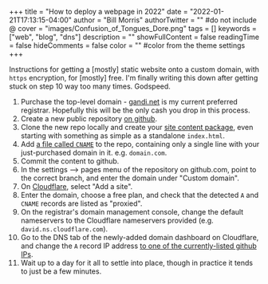 +++
title = "How to deploy a webpage in 2022"
date = "2022-01-21T17:13:15-04:00"
author = "Bill Morris"
authorTwitter = "" #do not include @
cover = "images/Confusion_of_Tongues_Dore.png"
tags = []
keywords = ["web", "blog", "dns"]
description = ""
showFullContent = false
readingTime = false
hideComments = false
color = "" #color from the theme settings
+++

Instructions for getting a [mostly] static website onto a custom domain, with `https` encryption, for [mostly] free. I'm finally writing this down after getting stuck on step 10 way too many times. Godspeed.

1. Purchase the top-level domain - [gandi.net](https://www.gandi.net/en-US/domain) is my current preferred registrar. Hopefully this will be the only cash you drop in this process.
2. Create a new public repository [on github](https://github.com/new).
3. Clone the new repo locally and create your [site content package](https://github.com/wboykinm/wintry-mix), even starting with something as simple as a standalone `index.html`.
4. Add [a file called `CNAME`](https://github.com/wboykinm/wintry-mix/blob/master/CNAME) to the repo, containing only a single line with your just-purchased domain in it. e.g. `domain.com`.
5. Commit the content to github.
6. In the settings --> pages menu of the repository on github.com, point to the correct branch, and enter the domain under "Custom domain".
7. On [Cloudflare](https://dash.cloudflare.com/), select "Add a site".
8. Enter the domain, choose a free plan, and check that the detected `A` and `CNAME` records are listed as "proxied".
9. On the registrar's domain management console, change the default nameservers to the Cloudflare nameservers provided (e.g. `david.ns.cloudflare.com`).
10. Go to the DNS tab of the newly-added domain dashboard on Cloudflare, and change the `A` record IP address [to one of the currently-listed github IPs](https://docs.github.com/en/pages/configuring-a-custom-domain-for-your-github-pages-site/managing-a-custom-domain-for-your-github-pages-site#configuring-an-apex-domain).
11. Wait up to a day for it all to settle into place, though in practice it tends to just be a few minutes.